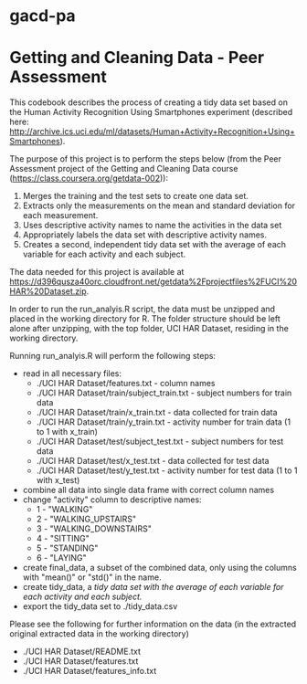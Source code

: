 gacd-pa
=======

Getting and Cleaning Data - Peer Assessment
=======

This codebook describes the process of creating a tidy data set based on the Human Activity Recognition Using Smartphones experiment (described here: http://archive.ics.uci.edu/ml/datasets/Human+Activity+Recognition+Using+Smartphones).

The purpose of this project is to perform the steps below (from the Peer Assessment project of the Getting and Cleaning Data course (https://class.coursera.org/getdata-002)):<cite>
1. Merges the training and the test sets to create one data set.
2. Extracts only the measurements on the mean and standard deviation for each measurement. 
3. Uses descriptive activity names to name the activities in the data set
4. Appropriately labels the data set with descriptive activity names. 
5. Creates a second, independent tidy data set with the average of each variable for each activity and each subject.</cite>

The data needed for this project is available at https://d396qusza40orc.cloudfront.net/getdata%2Fprojectfiles%2FUCI%20HAR%20Dataset.zip.

In order to run the run_analyis.R script, the data must be unzipped and placed in the working directory for R. The folder structure should be left alone after unzipping, with the top folder, UCI HAR Dataset, residing in the working directory.

Running run_analyis.R will perform the following steps:
* read in all necessary files:
    * ./UCI HAR Dataset/features.txt - column names
    * ./UCI HAR Dataset/train/subject_train.txt - subject numbers for train data
    * ./UCI HAR Dataset/train/x_train.txt - data collected for train data
    * ./UCI HAR Dataset/train/y_train.txt - activity number for train data (1 to 1 with x_train)
    * ./UCI HAR Dataset/test/subject_test.txt - subject numbers for test data
    * ./UCI HAR Dataset/test/x_test.txt - data collected for test data
    * ./UCI HAR Dataset/test/y_test.txt - activity number for test data (1 to 1 with x_test)
* combine all data into single data frame with correct column names
* change "activity" column to descriptive names:
    * 1 - "WALKING"
    * 2 - "WALKING_UPSTAIRS"
    * 3 - "WALKING_DOWNSTAIRS"
    * 4 - "SITTING"
    * 5 - "STANDING"
    * 6 - "LAYING"
* create final_data, a subset of the combined data, only using the columns with "mean()" or "std()" in the name.
* create tidy_data, a <cite>tidy data set with the average of each variable for each activity and each subject.</cite>
* export the tidy_data set to ./tidy_data.csv

Please see the following for further information on the data (in the extracted original extracted data in the working directory)
* ./UCI HAR Dataset/README.txt
* ./UCI HAR Dataset/features.txt
* ./UCI HAR Dataset/features_info.txt